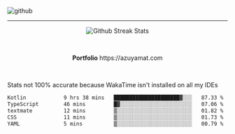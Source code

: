 ![github](https://media.discordapp.net/attachments/881363147364118528/1142610121697021952/background.png?width=1000&height=300)<br>
___
<p align="center">
  <img alt="Github Streak Stats" src="https://streak-stats.demolab.com?user=Azuyamat&theme=transparent&hide_border=true"/>
</p><br>
<p align="center">
      <strong>Portfolio</strong> https://azuyamat.com
</p><br>

Stats not 100% accurate because WakaTime isn't installed on all my IDEs
<!--START_SECTION:waka-->

```txt
Kotlin            9 hrs 38 mins   █████████████████████▓░░░   87.33 %
TypeScript        46 mins         █▓░░░░░░░░░░░░░░░░░░░░░░░   07.06 %
textmate          12 mins         ▒░░░░░░░░░░░░░░░░░░░░░░░░   01.82 %
CSS               11 mins         ▒░░░░░░░░░░░░░░░░░░░░░░░░   01.73 %
YAML              5 mins          ▒░░░░░░░░░░░░░░░░░░░░░░░░   00.79 %
```

<!--END_SECTION:waka-->

